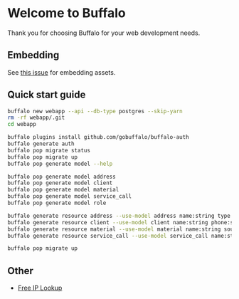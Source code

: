 # Welcome to Buffalo

Thank you for choosing Buffalo for your web development needs.

## Embedding

See [this issue](https://github.com/gobuffalo/buffalo/issues/1916) for embedding assets.

## Quick start guide

```bash
buffalo new webapp --api --db-type postgres --skip-yarn
rm -rf webapp/.git
cd webapp

buffalo plugins install github.com/gobuffalo/buffalo-auth
buffalo generate auth
buffalo pop migrate status
buffalo pop migrate up
buffalo pop generate model --help

buffalo pop generate model address
buffalo pop generate model client
buffalo pop generate model material
buffalo pop generate model service_call
buffalo pop generate model role

buffalo generate resource address --use-model address name:string type:string address1:string address2:string city:string state:string zip:string
buffalo generate resource client --use-model client name:string phone:string email:string
buffalo generate resource material --use-model material name:string source:string
buffalo generate resource service_call --use-model service_call name:string date:date start_time:time.Time stop_time:time.Time reason:string work_performed:string

buffalo pop migrate up
```

## Other

- [Free IP Lookup](https://freeiplookupapi.com/)
